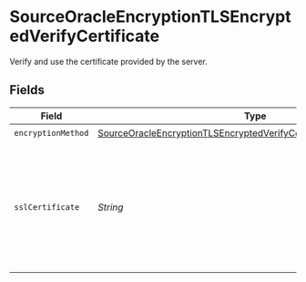 # SourceOracleEncryptionTLSEncryptedVerifyCertificate

Verify and use the certificate provided by the server.


## Fields

| Field                                                                                                                                                             | Type                                                                                                                                                              | Required                                                                                                                                                          | Description                                                                                                                                                       |
| ----------------------------------------------------------------------------------------------------------------------------------------------------------------- | ----------------------------------------------------------------------------------------------------------------------------------------------------------------- | ----------------------------------------------------------------------------------------------------------------------------------------------------------------- | ----------------------------------------------------------------------------------------------------------------------------------------------------------------- |
| `encryptionMethod`                                                                                                                                                | [SourceOracleEncryptionTLSEncryptedVerifyCertificateEncryptionMethod](../../models/shared/SourceOracleEncryptionTLSEncryptedVerifyCertificateEncryptionMethod.md) | :heavy_check_mark:                                                                                                                                                | N/A                                                                                                                                                               |
| `sslCertificate`                                                                                                                                                  | *String*                                                                                                                                                          | :heavy_check_mark:                                                                                                                                                | Privacy Enhanced Mail (PEM) files are concatenated certificate containers frequently used in certificate installations.                                           |